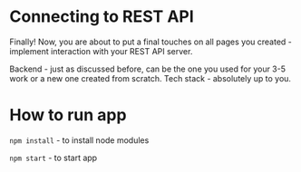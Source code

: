 # Connecting to REST API
Finally! Now, you are about to put a final touches on all pages you created - implement interaction with your REST API server.

Backend - just as discussed before, can be the one you used for your 3-5 work or a new one created from scratch. Tech stack - absolutely up to you. 

# How to run app
`npm install` - to install node modules

`npm start` - to start app


